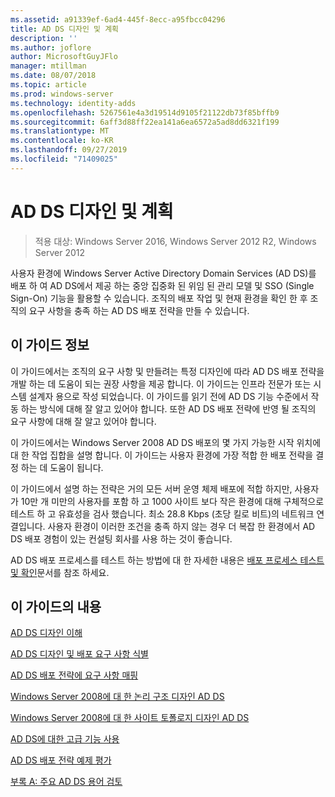 ```yaml
---
ms.assetid: a91339ef-6ad4-445f-8ecc-a95fbcc04296
title: AD DS 디자인 및 계획
description: ''
ms.author: joflore
author: MicrosoftGuyJFlo
manager: mtillman
ms.date: 08/07/2018
ms.topic: article
ms.prod: windows-server
ms.technology: identity-adds
ms.openlocfilehash: 5267561e4a3d19514d9105f21122db73f85bffb9
ms.sourcegitcommit: 6aff3d88ff22ea141a6ea6572a5ad8dd6321f199
ms.translationtype: MT
ms.contentlocale: ko-KR
ms.lasthandoff: 09/27/2019
ms.locfileid: "71409025"
---
```

# <a name="ad-ds-design-and-planning"></a>AD DS 디자인 및 계획

>적용 대상: Windows Server 2016, Windows Server 2012 R2, Windows Server 2012

사용자 환경에 Windows Server Active Directory Domain Services (AD DS)를 배포 하 여 AD DS에서 제공 하는 중앙 집중화 된 위임 된 관리 모델 및 SSO (Single Sign-On) 기능을 활용할 수 있습니다. 조직의 배포 작업 및 현재 환경을 확인 한 후 조직의 요구 사항을 충족 하는 AD DS 배포 전략을 만들 수 있습니다.  
  
## <a name="about-this-guide"></a>이 가이드 정보

이 가이드에서는 조직의 요구 사항 및 만들려는 특정 디자인에 따라 AD DS 배포 전략을 개발 하는 데 도움이 되는 권장 사항을 제공 합니다. 이 가이드는 인프라 전문가 또는 시스템 설계자 용으로 작성 되었습니다. 이 가이드를 읽기 전에 AD DS 기능 수준에서 작동 하는 방식에 대해 잘 알고 있어야 합니다. 또한 AD DS 배포 전략에 반영 될 조직의 요구 사항에 대해 잘 알고 있어야 합니다.  
  
이 가이드에서는 Windows Server 2008 AD DS 배포의 몇 가지 가능한 시작 위치에 대 한 작업 집합을 설명 합니다. 이 가이드는 사용자 환경에 가장 적합 한 배포 전략을 결정 하는 데 도움이 됩니다.  
  
이 가이드에서 설명 하는 전략은 거의 모든 서버 운영 체제 배포에 적합 하지만, 사용자가 10만 개 미만의 사용자를 포함 하 고 1000 사이트 보다 작은 환경에 대해 구체적으로 테스트 하 고 유효성을 검사 했습니다. 최소 28.8 Kbps (초당 킬로 비트)의 네트워크 연결입니다. 사용자 환경이 이러한 조건을 충족 하지 않는 경우 더 복잡 한 환경에서 AD DS 배포 경험이 있는 컨설팅 회사를 사용 하는 것이 좋습니다.  
  
AD DS 배포 프로세스를 테스트 하는 방법에 대 한 자세한 내용은 [배포 프로세스 테스트 및 확인](https://go.microsoft.com/fwlink/?LinkId=100206)문서를 참조 하세요.  
  
## <a name="in-this-guide"></a>이 가이드의 내용

[AD DS 디자인 이해](Understanding-AD-DS-Design.md)  
  
[AD DS 디자인 및 배포 요구 사항 식별](Identifying-Your-AD-DS-Design-and-Deployment-Requirements.md)  
  
[AD DS 배포 전략에 요구 사항 매핑](Mapping-Your-Requirements-to-an-AD-DS-Deployment-Strategy.md)  
  
[Windows Server 2008에 대 한 논리 구조 디자인 AD DS](Designing-the-Logical-Structure.md)  
  
[Windows Server 2008에 대 한 사이트 토폴로지 디자인 AD DS](Designing-the-Site-Topology.md)  
  
[AD DS에 대한 고급 기능 사용](Enabling-Advanced-Features-for-AD-DS.md)  
  
[AD DS 배포 전략 예제 평가](Evaluating-AD-DS-Deployment-Strategy-Examples.md)  
  
[부록 A: 주요 AD DS 용어 검토](Appendix-A--Reviewing-Key-AD-DS-Terms.md)  
